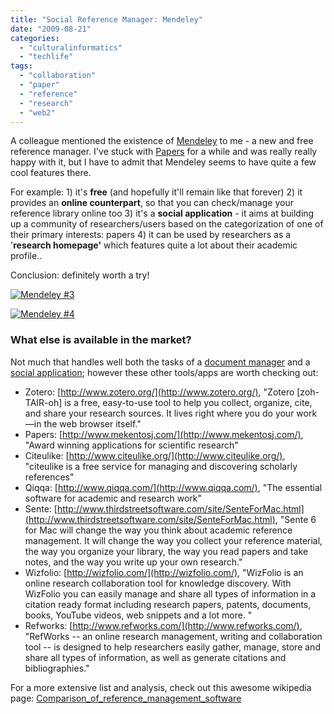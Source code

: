 ```yaml
---
title: "Social Reference Manager: Mendeley"
date: "2009-08-21"
categories: 
  - "culturalinformatics"
  - "techlife"
tags: 
  - "collaboration"
  - "paper"
  - "reference"
  - "research"
  - "web2"
---
```


A colleague mentioned the existence of [Mendeley](http://www.mendeley.com/) to me - a new and free reference manager. I've stuck with [Papers](http://mekentosj.com/papers/) for a while and was really really happy with it, but I have to admit that Mendeley seems to have quite a few cool features there.

For example: 1) it's **free** (and hopefully it'll remain like that forever) 2) it provides an **online counterpart**, so that you can check/manage your reference library online too 3) it's a **social application** - it aims at building up a community of researchers/users based on the categorization of one of their primary interests: papers 4) it can be used by researchers as a '**research homepage'** which features quite a lot about their academic profile..

Conclusion: definitely worth a try!

[![Mendeley #3](/media/static/blog_img/3841634999_56073917b6.jpg)](http://www.flickr.com/photos/mikele/3841634999/ "Mendeley #3 by MagIcReBirth, on Flickr")

[![Mendeley #4](/media/static/blog_img/3841634979_15f4813b46.jpg)](http://www.flickr.com/photos/mikele/3841634979/ "Mendeley #4 by MagIcReBirth, on Flickr")

### What else is available in the market?

Not much that handles well both the tasks of a [document manager](http://en.wikipedia.org/wiki/Reference_management_software) and a [social application](http://en.wikipedia.org/wiki/Social_software); however these other tools/apps are worth checking out:

- Zotero: [http://www.zotero.org/](http://www.zotero.org/), "Zotero \[zoh-TAIR-oh\] is a free, easy-to-use tool to help you collect, organize, cite, and share your research sources. It lives right where you do your work—in the web browser itself."
- Papers: [http://www.mekentosj.com/](http://www.mekentosj.com/), "Award winning applications for scientific research"
- Citeulike: [http://www.citeulike.org/](http://www.citeulike.org/), "citeulike is a free service for managing and discovering scholarly references"
- Qiqqa: [http://www.qiqqa.com/](http://www.qiqqa.com/), "The essential software for academic and research work"
- Sente: [http://www.thirdstreetsoftware.com/site/SenteForMac.html](http://www.thirdstreetsoftware.com/site/SenteForMac.html), "Sente 6 for Mac will change the way you think about academic reference management. It will change the way you collect your reference material, the way you organize your library, the way you read papers and take notes, and the way you write up your own research."
- Wizfolio: [http://wizfolio.com/](http://wizfolio.com/), "WizFolio is an online research collaboration tool for knowledge discovery. With WizFolio you can easily manage and share all types of information in a citation ready format including research papers, patents, documents, books, YouTube videos, web snippets and a lot more. "
- Refworks: [http://www.refworks.com/](http://www.refworks.com/), "RefWorks -- an online research management, writing and collaboration tool -- is designed to help researchers easily gather, manage, store and share all types of information, as well as generate citations and bibliographies."

For a more extensive list and analysis, check out this awesome wikipedia page: [Comparison\_of\_reference\_management\_software](http://en.wikipedia.org/wiki/Comparison_of_reference_management_software)
